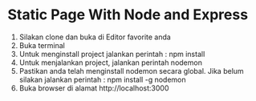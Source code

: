 # Static Page With Node and Express
1. Silakan clone dan buka di Editor favorite anda
2. Buka terminal
3. Untuk menginstall project jalankan perintah : npm install
4. Untuk menjalankan project, jalankan perintah nodemon
5. Pastikan anda telah menginstall nodemon secara global. Jika belum silakan jalankan perintah : npm install -g nodemon
6. Buka browser di alamat http://localhost:3000
